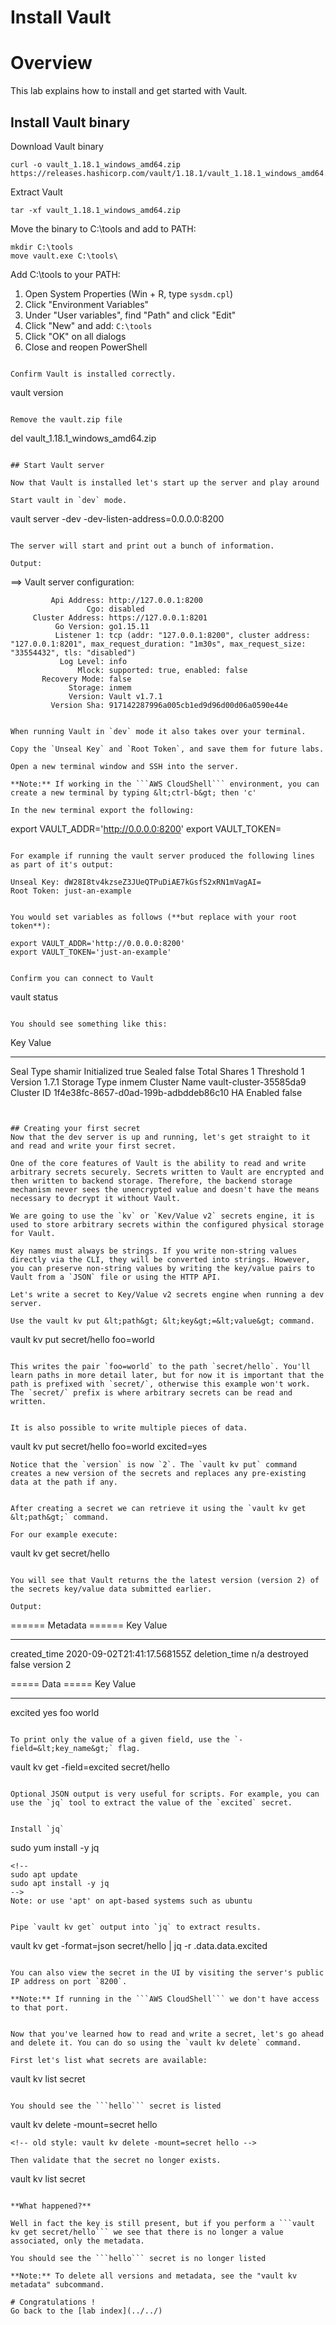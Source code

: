 # Install Vault   

# Overview
This lab explains how to install and get started with Vault.   

## Install Vault binary   

Download Vault binary   
<!-- wget https://releases.hashicorp.com/vault/1.10.2/vault_1.10.2_linux_amd64.zip -->

```
curl -o vault_1.18.1_windows_amd64.zip https://releases.hashicorp.com/vault/1.18.1/vault_1.18.1_windows_amd64.zip
```

Extract Vault   
<!-- unzip vault_1.10.2_linux_amd64.zip -->
```
tar -xf vault_1.18.1_windows_amd64.zip
```

Move the binary to C:\tools and add to PATH:
```
mkdir C:\tools
move vault.exe C:\tools\
```

Add C:\tools to your PATH:
1. Open System Properties (Win + R, type `sysdm.cpl`)
2. Click "Environment Variables"
3. Under "User variables", find "Path" and click "Edit"
4. Click "New" and add: `C:\tools`
5. Click "OK" on all dialogs
6. Close and reopen PowerShell
```

Confirm Vault is installed correctly.   
```
vault version
```

Remove the vault.zip file
```
del vault_1.18.1_windows_amd64.zip 
```

## Start Vault server

Now that Vault is installed let's start up the server and play around

Start vault in `dev` mode. 
```
vault server -dev -dev-listen-address=0.0.0.0:8200
```

The server will start and print out a bunch of information. 

Output: 
```
==> Vault server configuration:

             Api Address: http://127.0.0.1:8200
                     Cgo: disabled
         Cluster Address: https://127.0.0.1:8201
              Go Version: go1.15.11
              Listener 1: tcp (addr: "127.0.0.1:8200", cluster address: "127.0.0.1:8201", max_request_duration: "1m30s", max_request_size: "33554432", tls: "disabled")
               Log Level: info
                   Mlock: supported: true, enabled: false
           Recovery Mode: false
                 Storage: inmem
                 Version: Vault v1.7.1
             Version Sha: 917142287996a005cb1ed9d96d00d06a0590e44e
```

When running Vault in `dev` mode it also takes over your terminal. 

Copy the `Unseal Key` and `Root Token`, and save them for future labs. 

Open a new terminal window and SSH into the server. 

**Note:** If working in the ```AWS CloudShell``` environment, you can create a new terminal by typing &lt;ctrl-b&gt; then 'c'

In the new terminal export the following: 
```
export VAULT_ADDR='http://0.0.0.0:8200'
export VAULT_TOKEN=<token saved from previous step in lab>
```

For example if running the vault server produced the following lines as part of it's output:
```
    Unseal Key: dW28I8tv4kzseZ3JUeQTPuDiAE7kGsfS2xRN1mVagAI=
    Root Token: just-an-example
```

You would set variables as follows (**but replace with your root token**):

```
    export VAULT_ADDR='http://0.0.0.0:8200'
    export VAULT_TOKEN='just-an-example'
```

Confirm you can connect to Vault 
```
vault status
```

You should see something like this: 
```
Key             Value
---             -----
Seal Type       shamir
Initialized     true
Sealed          false
Total Shares    1
Threshold       1
Version         1.7.1
Storage Type    inmem
Cluster Name    vault-cluster-35585da9
Cluster ID      1f4e38fc-8657-d0ad-199b-adbddeb86c10
HA Enabled      false
```


## Creating your first secret
Now that the dev server is up and running, let's get straight to it and read and write your first secret.

One of the core features of Vault is the ability to read and write arbitrary secrets securely. Secrets written to Vault are encrypted and then written to backend storage. Therefore, the backend storage mechanism never sees the unencrypted value and doesn't have the means necessary to decrypt it without Vault.

We are going to use the `kv` or `Kev/Value v2` secrets engine, it is used to store arbitrary secrets within the configured physical storage for Vault.

Key names must always be strings. If you write non-string values directly via the CLI, they will be converted into strings. However, you can preserve non-string values by writing the key/value pairs to Vault from a `JSON` file or using the HTTP API.  

Let's write a secret to Key/Value v2 secrets engine when running a dev server. 

Use the vault kv put &lt;path&gt; &lt;key&gt;=&lt;value&gt; command.

```
vault kv put secret/hello foo=world
```

This writes the pair `foo=world` to the path `secret/hello`. You'll learn paths in more detail later, but for now it is important that the path is prefixed with `secret/`, otherwise this example won't work. The `secret/` prefix is where arbitrary secrets can be read and written.


It is also possible to write multiple pieces of data.
```
vault kv put secret/hello foo=world excited=yes
```   
Notice that the `version` is now `2`. The `vault kv put` command creates a new version of the secrets and replaces any pre-existing data at the path if any.


After creating a secret we can retrieve it using the `vault kv get &lt;path&gt;` command. 

For our example execute: 
```
vault kv get secret/hello
```

You will see that Vault returns the the latest version (version 2) of the secrets key/value data submitted earlier. 

Output:
```
====== Metadata ======
Key              Value
---              -----
created_time     2020-09-02T21:41:17.568155Z
deletion_time    n/a
destroyed        false
version          2

===== Data =====
Key        Value
---        -----
excited    yes
foo        world
```

To print only the value of a given field, use the `-field=&lt;key_name&gt;` flag.   

```
vault kv get -field=excited secret/hello
```

Optional JSON output is very useful for scripts. For example, you can use the `jq` tool to extract the value of the `excited` secret.


Install `jq`
```
sudo yum install -y jq
```
<!--
sudo apt update 
sudo apt install -y jq
-->
Note: or use 'apt' on apt-based systems such as ubuntu


Pipe `vault kv get` output into `jq` to extract results.   
```
vault kv get -format=json secret/hello | jq -r .data.data.excited
```

You can also view the secret in the UI by visiting the server's public IP address on port `8200`. 

**Note:** If running in the ```AWS CloudShell``` we don't have access to that port.


Now that you've learned how to read and write a secret, let's go ahead and delete it. You can do so using the `vault kv delete` command.

First let's list what secrets are available:
```
vault kv list secret
```

You should see the ```hello``` secret is listed

```
vault kv delete -mount=secret hello
```
<!-- old style: vault kv delete -mount=secret hello -->

Then validate that the secret no longer exists.

```
vault kv list secret
```

**What happened?**

Well in fact the key is still present, but if you perform a ```vault kv get secret/hello``` we see that there is no longer a value associated, only the metadata.

You should see the ```hello``` secret is no longer listed

**Note:** To delete all versions and metadata, see the "vault kv metadata" subcommand.

# Congratulations !
Go back to the [lab index](../../)

